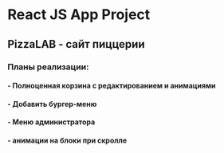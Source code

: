 # React JS App Project
## PizzaLAB - сайт пиццерии

### Планы реализации:
#### - Полноценная корзина с редактированием и анимациями
#### - Добавить бургер-меню 
#### - Меню администратора
#### - анимации на блоки при скролле
